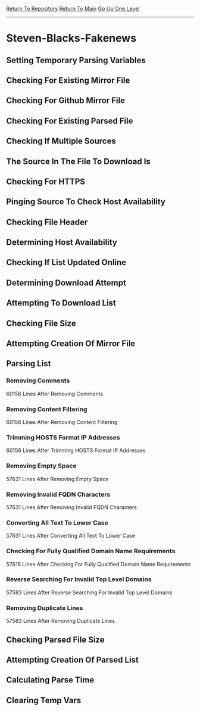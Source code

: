 [Return To Repository](https://github.com/deathbybandaid/piholeparser/)
[Return To Main](https://github.com/deathbybandaid/piholeparser/blob/master/RecentRunLogs/Mainlog.md)
[Go Up One Level](https://github.com/deathbybandaid/piholeparser/blob/master/RecentRunLogs/TopLevelScripts/30-Processing-External-Blacklists.md)
____________________________________
# Steven-Blacks-Fakenews
## Setting Temporary Parsing Variables
## Checking For Existing Mirror File
## Checking For Github Mirror File
## Checking For Existing Parsed File
## Checking If Multiple Sources
## The Source In The File To Download Is
## Checking For HTTPS
## Pinging Source To Check Host Availability
## Checking File Header
## Determining Host Availability
## Checking If List Updated Online
## Determining Download Attempt
## Attempting To Download List
## Checking File Size
## Attempting Creation Of Mirror File
## Parsing List
### Removing Comments
60156 Lines After Removing Comments
### Removing Content Filtering
60156 Lines After Removing Content Filtering
### Trimming HOSTS Format IP Addresses
60156 Lines After Trimming HOSTS Format IP Addresses
### Removing Empty Space
57631 Lines After Removing Empty Space
### Removing Invalid FQDN Characters
57631 Lines After Removing Invalid FQDN Characters
### Converting All Text To Lower Case
57631 Lines After Converting All Text To Lower Case
### Checking For Fully Qualified Domain Name Requirements
57618 Lines After Checking For Fully Qualified Domain Name Requirements
### Reverse Searching For Invalid Top Level Domains
57583 Lines After Reverse Searching For Invalid Top Level Domains
### Removing Duplicate Lines
57583 Lines After Removing Duplicate Lines
## Checking Parsed File Size
## Attempting Creation Of Parsed List
## Calculating Parse Time
## Clearing Temp Vars
